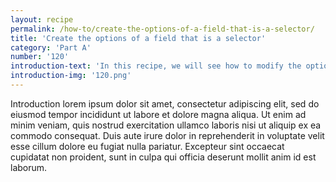 ```yaml
---
layout: recipe
permalink: /how-to/create-the-options-of-a-field-that-is-a-selector/
title: 'Create the options of a field that is a selector'
category: 'Part A'
number: '120'
introduction-text: 'In this recipe, we will see how to modify the options available for each field that is a selector. The options can come from the setting of the field or from an external list.'
introduction-img: '120.png'
---
```


Introduction lorem ipsum dolor sit amet, consectetur adipiscing elit, sed do eiusmod tempor incididunt ut labore et dolore magna aliqua. Ut enim ad minim veniam, quis nostrud exercitation ullamco laboris nisi ut aliquip ex ea commodo consequat. Duis aute irure dolor in reprehenderit in voluptate velit esse cillum dolore eu fugiat nulla pariatur. Excepteur sint occaecat cupidatat non proident, sunt in culpa qui officia deserunt mollit anim id est laborum.

